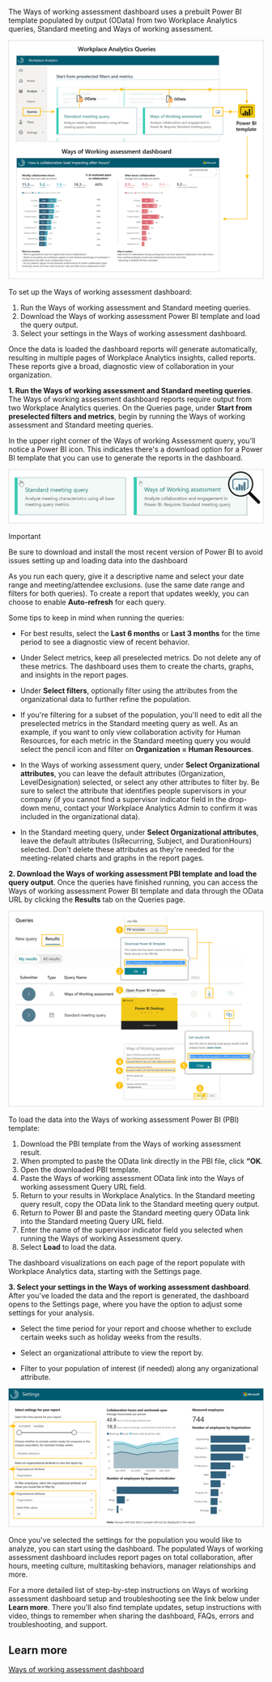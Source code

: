 The Ways of working assessment dashboard uses a prebuilt Power BI template populated by output (OData) from two Workplace Analytics queries, Standard meeting and Ways of working assessment.

![Workflow of the Ways of working assessment dashboard with queries](../media/ways-working-assessment-queries.png)

To set up the Ways of working assessment dashboard:

1. Run the Ways of working assessment and Standard meeting queries.
2. Download the Ways of working assessment Power BI template and load the query output.
3. Select your settings in the Ways of working assessment dashboard.

Once the data is loaded the dashboard reports will generate automatically, resulting in multiple pages of Workplace Analytics insights, called reports. These reports give a broad, diagnostic view of collaboration in your organization.

**1. Run the Ways of working assessment and Standard meeting queries**. The Ways of working assessment dashboard reports require output from two Workplace Analytics queries. On the Queries page, under **Start from preselected filters and metrics**, begin by running the Ways of working assessment and Standard meeting queries.

In the upper right corner of the Ways of working Assessment query, you'll notice a Power BI icon. This indicates there's a download option for a Power BI template that you can use to generate the reports in the dashboard.

![the query panes](../media/query-panes.png)

> [!IMPORTANT]
> Be sure to download and install the most recent version of Power BI to avoid issues setting up and loading data into the dashboard
> 

As you run each query, give it a descriptive name and select your date range and meeting/attendee exclusions.  (use the same date range and filters for both queries). To create a report that updates weekly, you can choose to enable **Auto-refresh** for each query.

Some tips to keep in mind when running the queries:

- For best results, select the **Last 6 months** or **Last 3 months** for the time period to see a diagnostic view of recent behavior.

- Under Select metrics, keep all preselected metrics. Do not delete any of these metrics. The dashboard uses them to create the charts, graphs, and insights in the report pages. 

- Under **Select filters**, optionally filter using the attributes from the organizational data to further refine the population.

- If you're filtering for a subset of the population, you'll need to edit all the preselected metrics in the Standard meeting query as well. As an example, if you want to only view collaboration activity for Human Resources, for each metric in the Standard meeting query you would select the pencil icon and filter on **Organization = Human Resources**.

- In the Ways of working assessment query, under **Select Organizational attributes**, you can leave the default attributes (Organization, LevelDesignation) selected, or select any other attributes to filter by. Be sure to select the attribute that identifies people supervisors in your company (if you cannot find a supervisor indicator field in the drop-down menu, contact your Workplace Analytics Admin to confirm it was included in the organizational data). 

- In the Standard meeting query, under **Select Organizational attributes**, leave the default attributes (IsRecurring, Subject, and DurationHours) selected. Don't delete these attributes as they're needed for the meeting-related charts and graphs in the report pages.

**2. Download the Ways of working assessment PBI template and load the query output**. Once the queries have finished running, you can access the Ways of working assessment Power BI template and data through the OData URL by clicking the **Results** tab on the Queries page. 

![Download the template and load the query](../media/load-data-template.png)

To load the data into the Ways of working assessment Power BI (PBI) template:

1. Download the PBI template from the Ways of working assessment result.
1. When prompted to paste the OData link directly in the PBI file, click **“OK**.
1. Open the downloaded PBI template.
1. Paste the Ways of working assessment OData link into the Ways of working assessment Query URL field.
1. Return to your results in Workplace Analytics. In the Standard meeting query result, copy the OData link to the Standard meeting query output.
1. Return to Power BI and paste the Standard meeting query OData link into the Standard meeting Query URL field.
1. Enter the name of the supervisor indicator field you selected when running the Ways of working Assessment query.
1. Select **Load** to load the data.

The dashboard visualizations on each page of the report populate with Workplace Analytics data, starting with the Settings page.

**3. Select your settings in the Ways of working assessment dashboard**. After you've loaded the data and the report is generated, the dashboard opens to the Settings page, where you have the option to adjust some settings for your analysis.

- Select the time period for your report and choose whether to exclude certain weeks such as holiday weeks from the results.

- Select an organizational attribute to view the report by. 

- Filter to your population of interest (if needed) along any organizational attribute.

![Settings page](../media/options-settings.png)

Once you've selected the settings for the population you would like to analyze, you can start using the dashboard. The populated Ways of working assessment dashboard includes report pages on total collaboration, after hours, meeting culture, multitasking behaviors, manager relationships and more. 

For a more detailed list of step-by-step instructions on Ways of working assessment dashboard setup and troubleshooting see the link below under **Learn more**. There you'll also find template updates, setup instructions with video, things to remember when sharing the dashboard, FAQs, errors and troubleshooting, and support. 

## Learn more

[Ways of working assessment dashboard](https://docs.microsoft.com/Workplace-Analytics/tutorials/power-bi-collab-assess?azure-portal=true)
